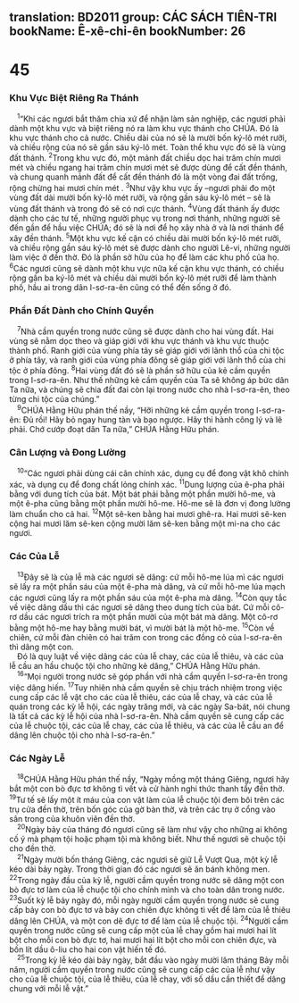 translation: BD2011
group: CÁC SÁCH TIÊN-TRI
bookName: Ê-xê-chi-ên 
bookNumber: 26
-------

<div class="title"><h1>45</h1><h3>Khu Vực Biệt Riêng Ra Thánh</h3></div>
<span class="verse exe_45_1"> <sup>1</sup>“Khi các ngươi bắt thăm chia xứ để nhận làm sản nghiệp, các ngươi phải dành một khu vực và biệt riêng nó ra làm khu vực thánh cho CHÚA. Ðó là khu vực thánh cho cả nước. Chiều dài của nó sẽ là mười bốn ký-lô mét rưỡi, và chiều rộng của nó sẽ gần sáu ký-lô mét. Toàn thể khu vực đó sẽ là vùng đất thánh. </span>
<span class="verse exe_45_2"><sup>2</sup>Trong khu vực đó, một mảnh đất chiều dọc hai trăm chín mươi mét và chiều ngang hai trăm chín mươi mét sẽ được dùng để cất đền thánh, và chung quanh mảnh đất để cất đền thánh đó là một vòng đai đất trống, rộng chừng hai mươi chín mét . </span>
<span class="verse exe_45_3"><sup>3</sup>Như vậy khu vực ấy –ngươi phải đo một vùng đất dài mười bốn ký-lô mét rưỡi, và rộng gần sáu ký-lô mét – sẽ là vùng đất thánh và trong đó sẽ có nơi cực thánh. </span>
<span class="verse exe_45_4"><sup>4</sup>Vùng đất thánh ấy được dành cho các tư tế, những người phục vụ trong nơi thánh, những người sẽ đến gần để hầu việc CHÚA; đó sẽ là nơi để họ xây nhà ở và là nơi thánh để xây đền thánh. </span>
<span class="verse exe_45_5"><sup>5</sup>Một khu vực kế cận có chiều dài mười bốn ký-lô mét rưỡi, và chiều rộng gần sáu ký-lô mét sẽ được dành cho người Lê-vi, những người làm việc ở đền thờ. Ðó là phần sở hữu của họ để làm các khu phố của họ. </span>
<span class="verse exe_45_6"><sup>6</sup>Các ngươi cũng sẽ dành một khu vực nữa kế cận khu vực thánh, có chiều rộng gần ba ký-lô mét và chiều dài mười bốn ký-lô mét rưỡi để làm thành phố, hầu ai trong dân I-sơ-ra-ên cũng có thể đến sống ở đó.<br/></span>
<div class="title"><h3>Phần Ðất Dành cho Chính Quyền</h3></div>
<span class="verse exe_45_7"> <sup>7</sup>Nhà cầm quyền trong nước cũng sẽ được dành cho hai vùng đất. Hai vùng sẽ nằm dọc theo và giáp giới với khu vực thánh và khu vực thuộc thành phố. Ranh giới của vùng phía tây sẽ giáp giới với lãnh thổ của chi tộc ở phía tây, và ranh giới của vùng phía đông sẽ giáp giới với lãnh thổ của chi tộc ở phía đông. </span>
<span class="verse exe_45_8"><sup>8</sup>Hai vùng đất đó sẽ là phần sở hữu của kẻ cầm quyền trong I-sơ-ra-ên. Như thế những kẻ cầm quyền của Ta sẽ không áp bức dân Ta nữa, và chúng sẽ chia đất đai còn lại trong nước cho nhà I-sơ-ra-ên, theo từng chi tộc của chúng.”<br/></span>
<span class="verse exe_45_9"> <sup>9</sup>CHÚA Hằng Hữu phán thế nầy, “Hỡi những kẻ cầm quyền trong I-sơ-ra-ên: Ðủ rồi! Hãy bỏ ngay hung tàn và bạo ngược. Hãy thi hành công lý và lẽ phải. Chớ cướp đoạt dân Ta nữa,” CHÚA Hằng Hữu phán.<br/></span>
<div class="title"><h3>Cân Lượng và Ðong Lường</h3></div>
<span class="verse exe_45_10"> <sup>10</sup>“Các ngươi phải dùng cái cân chính xác, dụng cụ để đong vật khô chính xác, và dụng cụ để đong chất lỏng chính xác. </span>
<span class="verse exe_45_11"><sup>11</sup>Dung lượng của ê-pha phải bằng với dung tích của bát. Một bát phải bằng một phần mười hô-me, và một ê-pha cũng bằng một phần mười hô-me. Hô-me sẽ là đơn vị đong lường làm chuẩn cho cả hai. </span>
<span class="verse exe_45_12"><sup>12</sup>Một sê-ken bằng hai mươi ghê-ra. Hai mươi sê-ken cộng hai mươi lăm sê-ken cộng mười lăm sê-ken bằng một mi-na cho các ngươi.<br/></span>
<div class="title"><h3>Các Của Lễ</h3></div>
<span class="verse exe_45_13"> <sup>13</sup>Ðây sẽ là của lễ mà các ngươi sẽ dâng: cứ mỗi hô-me lúa mì các ngươi sẽ lấy ra một phần sáu của một ê-pha mà dâng, và cứ mỗi hô-me lúa mạch các ngươi cũng lấy ra một phần sáu của một ê-pha mà dâng. </span>
<span class="verse exe_45_14"><sup>14</sup>Còn quy tắc về việc dâng dầu thì các ngươi sẽ dâng theo dung tích của bát. Cứ mỗi cô-rơ dầu các ngươi trích ra một phần mười của một bát mà dâng. Một cô-rơ bằng một hô-me hay bằng mười bát, vì mười bát là một hô-me. </span>
<span class="verse exe_45_15"><sup>15</sup>Còn về chiên, cứ mỗi đàn chiên có hai trăm con trong các đồng cỏ của I-sơ-ra-ên thì dâng một con.<br/> Ðó là quy luật về việc dâng các của lễ chay, các của lễ thiêu, và các của lễ cầu an hầu chuộc tội cho những kẻ dâng,” CHÚA Hằng Hữu phán.<br/></span>
<span class="verse exe_45_16"> <sup>16</sup>“Mọi người trong nước sẽ góp phần với nhà cầm quyền I-sơ-ra-ên trong việc dâng hiến. </span>
<span class="verse exe_45_17"><sup>17</sup>Tuy nhiên nhà cầm quyền sẽ chịu trách nhiệm trong việc cung cấp các lễ vật cho các của lễ thiêu, các của lễ chay, và các của lễ quán trong các kỳ lễ hội, các ngày trăng mới, và các ngày Sa-bát, nói chung là tất cả các kỳ lễ hội của nhà I-sơ-ra-ên. Nhà cầm quyền sẽ cung cấp các của lễ chuộc tội, các của lễ chay, các của lễ thiêu, và các của lễ cầu an để dâng lên chuộc tội cho nhà I-sơ-ra-ên.”<br/></span>
<div class="title"><h3>Các Ngày Lễ</h3></div>
<span class="verse exe_45_18"> <sup>18</sup>CHÚA Hằng Hữu phán thế nầy, “Ngày mồng một tháng Giêng, ngươi hãy bắt một con bò đực tơ không tì vết và cử hành nghi thức thanh tẩy đền thờ. </span>
<span class="verse exe_45_19"><sup>19</sup>Tư tế sẽ lấy một ít máu của con vật làm của lễ chuộc tội đem bôi trên các trụ cửa đền thờ, trên bốn góc của gờ bàn thờ, và trên các trụ ở cổng vào sân trong của khuôn viên đền thờ.<br/></span>
<span class="verse exe_45_20"> <sup>20</sup>Ngày bảy của tháng đó ngươi cũng sẽ làm như vậy cho những ai không cố ý mà phạm tội hoặc phạm tội mà không biết. Như thế ngươi sẽ chuộc tội cho đền thờ.<br/></span>
<span class="verse exe_45_21"> <sup>21</sup>Ngày mười bốn tháng Giêng, các ngươi sẽ giữ Lễ Vượt Qua, một kỳ lễ kéo dài bảy ngày. Trong thời gian đó các ngươi sẽ ăn bánh không men. </span>
<span class="verse exe_45_22"><sup>22</sup>Trong ngày đầu của kỳ lễ, người cầm quyền trong nước sẽ dâng một con bò đực tơ làm của lễ chuộc tội cho chính mình và cho toàn dân trong nước. </span>
<span class="verse exe_45_23"><sup>23</sup>Suốt kỳ lễ bảy ngày đó, mỗi ngày người cầm quyền trong nước sẽ cung cấp bảy con bò đực tơ và bảy con chiên đực không tì vết để làm của lễ thiêu dâng lên CHÚA, và một con dê đực tơ để làm của lễ chuộc tội. </span>
<span class="verse exe_45_24"><sup>24</sup>Người cầm quyền trong nước cũng sẽ cung cấp một của lễ chay gồm hai mươi hai lít bột cho mỗi con bò đực tơ, hai mươi hai lít bột cho mỗi con chiên đực, và bốn lít dầu ô-liu cho hai con vật hiến tế đó.<br/></span>
<span class="verse exe_45_25"> <sup>25</sup>Trong kỳ lễ kéo dài bảy ngày, bắt đầu vào ngày mười lăm tháng Bảy mỗi năm, người cầm quyền trong nước cũng sẽ cung cấp các của lễ như vậy cho của lễ chuộc tội, của lễ thiêu, của lễ chay, với số dầu cần thiết để dâng chung với mỗi lễ vật.”<br/></span>
